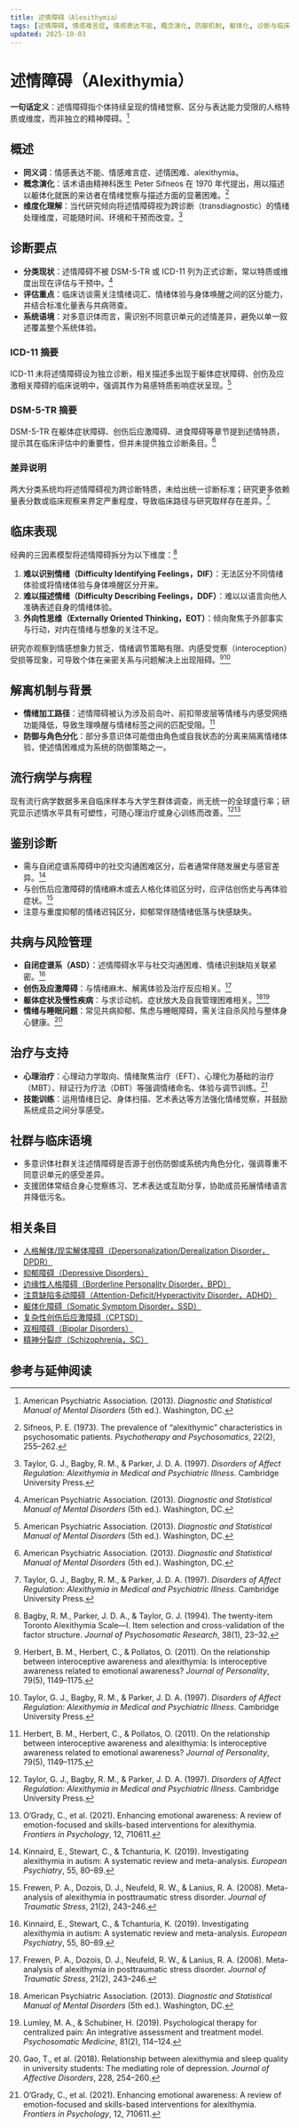 ```yaml
---
title: 述情障碍（Alexithymia）
tags: [述情障碍, 情感难言症, 情感表达不能, 概念演化, 防御机制, 躯体化, 诊断与临床, 自闭症谱系]
updated: 2025-10-03
---
```


# 述情障碍（Alexithymia）

**一句话定义**：述情障碍指个体持续呈现的情绪觉察、区分与表达能力受限的人格特质或维度，而非独立的精神障碍。[^述情障碍-apa]

## 概述

- **同义词**：情感表达不能、情感难言症、述情困难、alexithymia。
- **概念演化**：该术语由精神科医生 Peter Sifneos 在 1970 年代提出，用以描述以躯体化就医的来访者在情绪觉察与描述方面的显著困难。[^述情障碍-sifneos]
- **维度化理解**：当代研究倾向将述情障碍视为跨诊断（transdiagnostic）的情绪处理维度，可能随时间、环境和干预而改变。[^述情障碍-taylor]

## 诊断要点

- **分类现状**：述情障碍不被 DSM-5-TR 或 ICD-11 列为正式诊断，常以特质或维度出现在评估与干预中。[^述情障碍-apa]
- **评估重点**：临床访谈需关注情绪词汇、情绪体验与身体唤醒之间的区分能力，并结合标准化量表与共病筛查。
- **系统语境**：对多意识体而言，需识别不同意识单元的述情差异，避免以单一叙述覆盖整个系统体验。

### ICD-11 摘要

ICD-11 未将述情障碍设为独立诊断，相关描述多出现于躯体症状障碍、创伤及应激相关障碍的临床说明中，强调其作为易感特质影响症状呈现。[^述情障碍-apa]

### DSM-5-TR 摘要

DSM-5-TR 在躯体症状障碍、创伤后应激障碍、进食障碍等章节提到述情特质，提示其在临床评估中的重要性，但并未提供独立诊断条目。[^述情障碍-apa]

### 差异说明

两大分类系统均将述情障碍视为跨诊断特质，未给出统一诊断标准；研究更多依赖量表分数或临床观察来界定严重程度，导致临床路径与研究取样存在差异。[^述情障碍-taylor]

## 临床表现

经典的三因素模型将述情障碍拆分为以下维度：[^述情障碍-tas]

1. **难以识别情绪（Difficulty Identifying Feelings，DIF）**：无法区分不同情绪体验或将情绪体验与身体唤醒区分开来。
2. **难以描述情绪（Difficulty Describing Feelings，DDF）**：难以以语言向他人准确表述自身的情绪体验。
3. **外向性思维（Externally Oriented Thinking，EOT）**：倾向聚焦于外部事实与行动，对内在情绪与想象的关注不足。

研究亦观察到情感想象力贫乏、情绪调节策略有限、内感受觉察（interoception）受损等现象，可导致个体在亲密关系与问题解决上出现阻碍。[^述情障碍-herbert][^述情障碍-taylor]

## 解离机制与背景

- **情绪加工路径**：述情障碍被认为涉及前岛叶、前扣带皮层等情绪与内感受网络功能降低，导致生理唤醒与情绪标签之间的匹配受阻。[^述情障碍-herbert]
- **防御与角色分化**：部分多意识体可能借由角色或自我状态的分离来隔离情绪体验，使述情困难成为系统的防御策略之一。

## 流行病学与病程

现有流行病学数据多来自临床样本与大学生群体调查，尚无统一的全球盛行率；研究显示述情水平具有可塑性，可随心理治疗或身心训练而改善。[^述情障碍-taylor][^述情障碍-ogrady]

## 鉴别诊断

- 需与自闭症谱系障碍中的社交沟通困难区分，后者通常伴随发展史与感官差异。[^述情障碍-asd]
- 与创伤后应激障碍的情绪麻木或去人格化体验区分时，应评估创伤史与再体验症状。[^述情障碍-frewen]
- 注意与重度抑郁的情绪迟钝区分，抑郁常伴随情绪低落与快感缺失。

## 共病与风险管理

- **自闭症谱系（ASD）**：述情障碍水平与社交沟通困难、情绪识别缺陷关联紧密。[^述情障碍-asd]
- **创伤及应激障碍**：与情绪麻木、解离体验及治疗反应相关。[^述情障碍-frewen]
- **躯体症状及慢性疾病**：与求诊动机、症状放大及自我管理困难相关。[^述情障碍-apa][^述情障碍-lumley]
- **情绪与睡眠问题**：常见共病抑郁、焦虑与睡眠障碍，需关注自杀风险与整体身心健康。[^述情障碍-gao]

## 治疗与支持

- **心理治疗**：心理动力学取向、情绪聚焦治疗（EFT）、心理化为基础的治疗（MBT）、辩证行为疗法（DBT）等强调情绪命名、体验与调节训练。[^述情障碍-ogrady]
- **技能训练**：运用情绪日记、身体扫描、艺术表达等方法强化情绪觉察，并鼓励系统成员之间分享感受。

## 社群与临床语境

- 多意识体社群关注述情障碍是否源于创伤防御或系统内角色分化，强调尊重不同意识单元的感受差异。
- 支援团体常结合身心觉察练习、艺术表达或互助分享，协助成员拓展情绪语言并降低污名。

## 相关条目

- [人格解体/现实解体障碍（Depersonalization/Derealization Disorder，DPDR）](/entries/Depersonalization-Derealization-Disorder-DPDR.md)
- [抑郁障碍（Depressive Disorders）](/entries/Depressive-Disorders.md)
- [边缘性人格障碍（Borderline Personality Disorder，BPD）](/entries/Borderline-Personality-Disorder-BPD.md)
- [注意缺陷多动障碍（Attention-Deficit/Hyperactivity Disorder，ADHD）](/entries/Attention-Deficit-Hyperactivity-Disorder-ADHD.md)
- [躯体化障碍（Somatic Symptom Disorder，SSD）](/entries/Somatic-Symptom-Disorder-SSD.md)
- [复杂性创伤后应激障碍（CPTSD）](/entries/CPTSD.md)
- [双相障碍（Bipolar Disorders）](/entries/Bipolar-Disorders.md)
- [精神分裂症（Schizophrenia，SC）](/entries/Schizophrenia-SC.md)

## 参考与延伸阅读

[^述情障碍-apa]: American Psychiatric Association. (2013). _Diagnostic and Statistical Manual of Mental Disorders_ (5th ed.). Washington, DC.
[^述情障碍-sifneos]: Sifneos, P. E. (1973). The prevalence of “alexithymic” characteristics in psychosomatic patients. _Psychotherapy and Psychosomatics_, 22(2), 255–262.
[^述情障碍-taylor]: Taylor, G. J., Bagby, R. M., & Parker, J. D. A. (1997). _Disorders of Affect Regulation: Alexithymia in Medical and Psychiatric Illness_. Cambridge University Press.
[^述情障碍-tas]: Bagby, R. M., Parker, J. D. A., & Taylor, G. J. (1994). The twenty-item Toronto Alexithymia Scale—I. Item selection and cross-validation of the factor structure. _Journal of Psychosomatic Research_, 38(1), 23–32.
[^述情障碍-herbert]: Herbert, B. M., Herbert, C., & Pollatos, O. (2011). On the relationship between interoceptive awareness and alexithymia: Is interoceptive awareness related to emotional awareness? _Journal of Personality_, 79(5), 1149–1175.
[^述情障碍-asd]: Kinnaird, E., Stewart, C., & Tchanturia, K. (2019). Investigating alexithymia in autism: A systematic review and meta-analysis. _European Psychiatry_, 55, 80–89.
[^述情障碍-frewen]: Frewen, P. A., Dozois, D. J., Neufeld, R. W., & Lanius, R. A. (2008). Meta-analysis of alexithymia in posttraumatic stress disorder. _Journal of Traumatic Stress_, 21(2), 243–246.
[^述情障碍-lumley]: Lumley, M. A., & Schubiner, H. (2019). Psychological therapy for centralized pain: An integrative assessment and treatment model. _Psychosomatic Medicine_, 81(2), 114–124.
[^述情障碍-gao]: Gao, T., et al. (2018). Relationship between alexithymia and sleep quality in university students: The mediating role of depression. _Journal of Affective Disorders_, 228, 254–260.
[^述情障碍-ogrady]: O’Grady, C., et al. (2021). Enhancing emotional awareness: A review of emotion-focused and skills-based interventions for alexithymia. _Frontiers in Psychology_, 12, 710611.
